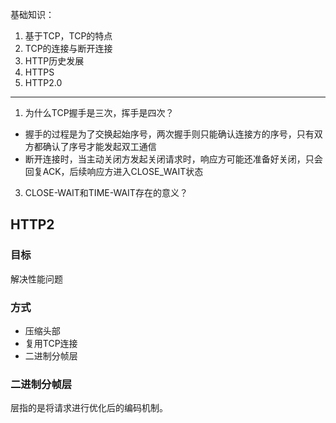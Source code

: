 基础知识：
1. 基于TCP，TCP的特点
2. TCP的连接与断开连接
3. HTTP历史发展
4. HTTPS
5. HTTP2.0


-----------

1. 为什么TCP握手是三次，挥手是四次？
  - 握手的过程是为了交换起始序号，两次握手则只能确认连接方的序号，只有双方都确认了序号才能发起双工通信
  - 断开连接时，当主动关闭方发起关闭请求时，响应方可能还准备好关闭，只会回复ACK，后续响应方进入CLOSE_WAIT状态

3. CLOSE-WAIT和TIME-WAIT存在的意义？

## HTTP2

### 目标

解决性能问题

### 方式

- 压缩头部
- 复用TCP连接
- 二进制分帧层


### 二进制分帧层

层指的是将请求进行优化后的编码机制。